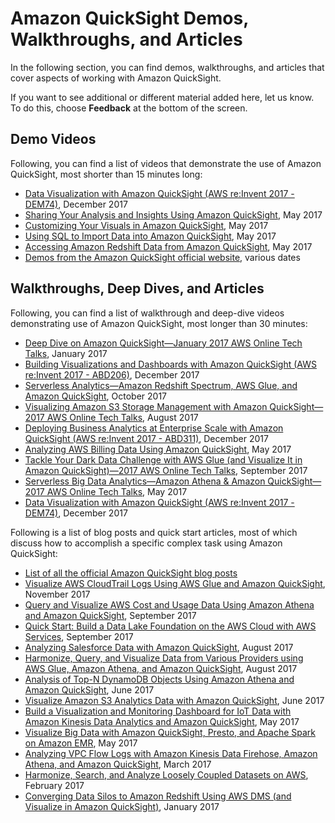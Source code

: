 # Amazon QuickSight Demos, Walkthroughs, and Articles<a name="quicksight-demos-and-walkthroughs"></a>

In the following section, you can find demos, walkthroughs, and articles that cover aspects of working with Amazon QuickSight\. 

If you want to see additional or different material added here, let us know\. To do this, choose **Feedback** at the bottom of the screen\. 

## Demo Videos<a name="quicksight-demo-videos"></a>

Following, you can find a list of videos that demonstrate the use of Amazon QuickSight, most shorter than 15 minutes long:
+  [ Data Visualization with Amazon QuickSight \(AWS re:Invent 2017 \- DEM74\)](https://www.youtube.com/watch?v=Ul3J8VX7zmM), December 2017 
+  [ Sharing Your Analysis and Insights Using Amazon QuickSight](https://www.youtube.com/watch?v=xusKVM5NiCE), May 2017 
+  [ Customizing Your Visuals in Amazon QuickSight](https://www.youtube.com/watch?v=UKxkPi5mJno), May 2017 
+  [ Using SQL to Import Data into Amazon QuickSight](https://www.youtube.com/watch?v=x9RUtTzqpr0), May 2017 
+  [ Accessing Amazon Redshift Data from Amazon QuickSight](https://www.youtube.com/watch?v=CRcRS3qos-A), May 2017 
+  [ Demos from the Amazon QuickSight official website](https://quicksight.aws.amazon.com/#demos), various dates 

## Walkthroughs, Deep Dives, and Articles<a name="quicksight-walkthroughs"></a>

Following, you can find a list of walkthrough and deep\-dive videos demonstrating use of Amazon QuickSight, most longer than 30 minutes:
+  [ Deep Dive on Amazon QuickSight—January 2017 AWS Online Tech Talks](https://www.youtube.com/watch?v=gy1AcdJMsMk), January 2017 
+  [ Building Visualizations and Dashboards with Amazon QuickSight \(AWS re:Invent 2017 \- ABD206\)](https://www.youtube.com/watch?v=dprtSTSbCEE), December 2017 
+  [ Serverless Analytics—Amazon Redshift Spectrum, AWS Glue, and Amazon QuickSight](https://www.youtube.com/watch?v=fORJ6y572gs), October 2017 
+  [ Visualizing Amazon S3 Storage Management with Amazon QuickSight—2017 AWS Online Tech Talks](https://www.youtube.com/watch?v=4vmL05KVqTA), August 2017 
+  [ Deploying Business Analytics at Enterprise Scale with Amazon QuickSight \(AWS re:Invent 2017 \- ABD311\)](https://www.youtube.com/watch?v=G4Dgzlo3gQI), December 2017 
+  [ Analyzing AWS Billing Data Using Amazon QuickSight](https://www.youtube.com/watch?v=2JnfuAA-TiU), May 2017 
+  [ Tackle Your Dark Data Challenge with AWS Glue \(and Visualize It in Amazon QuickSight\)—2017 AWS Online Tech Talks](https://youtu.be/Q0m2TligKtE?t=1226), September 2017 
+  [ Serverless Big Data Analytics—Amazon Athena & Amazon QuickSight—2017 AWS Online Tech Talks](https://www.youtube.com/watch?v=m1HTL_SJHrE), May 2017 
+  [ Data Visualization with Amazon QuickSight \(AWS re:Invent 2017 \- DEM74\)](https://www.youtube.com/watch?v=Ul3J8VX7zmM), December 2017 

Following is a list of blog posts and quick start articles, most of which discuss how to accomplish a specific complex task using Amazon QuickSight:
+  [ List of all the official Amazon QuickSight blog posts](https://aws.amazon.com/search/?searchQuery=%22Amazon+QuickSight%22#facet_type=blogs) 
+  [ Visualize AWS CloudTrail Logs Using AWS Glue and Amazon QuickSight](https://aws.amazon.com/blogs/big-data/streamline-aws-cloudtrail-log-visualization-using-aws-glue-and-amazon-quicksight/), November 2017 
+  [ Query and Visualize AWS Cost and Usage Data Using Amazon Athena and Amazon QuickSight](https://aws.amazon.com/blogs/big-data/query-and-visualize-aws-cost-and-usage-data-using-amazon-athena-and-amazon-quicksight/), September 2017 
+  [ Quick Start: Build a Data Lake Foundation on the AWS Cloud with AWS Services](https://aws.amazon.com/quickstart/architecture/data-lake-foundation-with-aws-services/), September 2017 
+  [ Analyzing Salesforce Data with Amazon QuickSight](https://aws.amazon.com/blogs/big-data/analyzing-salesforce-data-with-amazon-quicksight/), August 2017 
+  [ Harmonize, Query, and Visualize Data from Various Providers using AWS Glue, Amazon Athena, and Amazon QuickSight](https://aws.amazon.com/blogs/big-data/harmonize-query-and-visualize-data-from-various-providers-using-aws-glue-amazon-athena-and-amazon-quicksight/), August 2017 
+  [ Analysis of Top\-N DynamoDB Objects Using Amazon Athena and Amazon QuickSight](https://aws.amazon.com/blogs/big-data/analysis-of-top-n-dynamodb-objects-using-amazon-athena-and-amazon-quicksight/), June 2017 
+  [ Visualize Amazon S3 Analytics Data with Amazon QuickSight](https://aws.amazon.com/blogs/big-data/visualize-amazon-s3-analytics-data-with-amazon-quicksight/), June 2017 
+  [ Build a Visualization and Monitoring Dashboard for IoT Data with Amazon Kinesis Data Analytics and Amazon QuickSight](https://aws.amazon.com/blogs/big-data/build-a-visualization-and-monitoring-dashboard-for-iot-data-with-amazon-kinesis-analytics-and-amazon-quicksight/), May 2017 
+  [ Visualize Big Data with Amazon QuickSight, Presto, and Apache Spark on Amazon EMR](https://aws.amazon.com/blogs/big-data/visualize-big-data-with-amazon-quicksight-presto-and-apache-spark-on-amazon-emr/), May 2017 
+  [ Analyzing VPC Flow Logs with Amazon Kinesis Data Firehose, Amazon Athena, and Amazon QuickSight](https://aws.amazon.com/blogs/big-data/analyzing-vpc-flow-logs-with-amazon-kinesis-firehose-amazon-athena-and-amazon-quicksight/), March 2017 
+  [ Harmonize, Search, and Analyze Loosely Coupled Datasets on AWS](https://aws.amazon.com/blogs/big-data/harmonize-search-and-analyze-loosely-coupled-datasets-on-aws/), February 2017 
+  [ Converging Data Silos to Amazon Redshift Using AWS DMS \(and Visualize in Amazon QuickSight\)](https://aws.amazon.com/blogs/big-data/converging-data-silos-to-amazon-redshift-using-aws-dms/), January 2017 